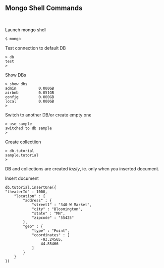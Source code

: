 ## Mongo Shell Commands
<br>

Launch mongo shell

```console
$ mongo
```

Test connection to default DB

```console
> db
test
>
```

Show DBs

```console
> show dbs
admin          0.000GB
airbnb         0.051GB
config         0.000GB
local          0.000GB
>
```

Switch to another DB/or create empty one

```console
> use sample
switched to db sample
>
```

Create collectiion

```console
> db.tutorial
sample.tutorial
>
```

DB and collections are created *lazily*, ie. only when you inserted document.

Insert document

```console
db.tutorial.insertOne({
"theaterId" : 1000,
    "location" : {
        "address" : {
            "street1" : "340 W Market",
            "city" : "Bloomington",
            "state" : "MN",
            "zipcode" : "55425"
        },
        "geo" : {
            "type" : "Point",
            "coordinates" : [ 
                -93.24565, 
                44.85466
            ]
        }
    }
})
```



